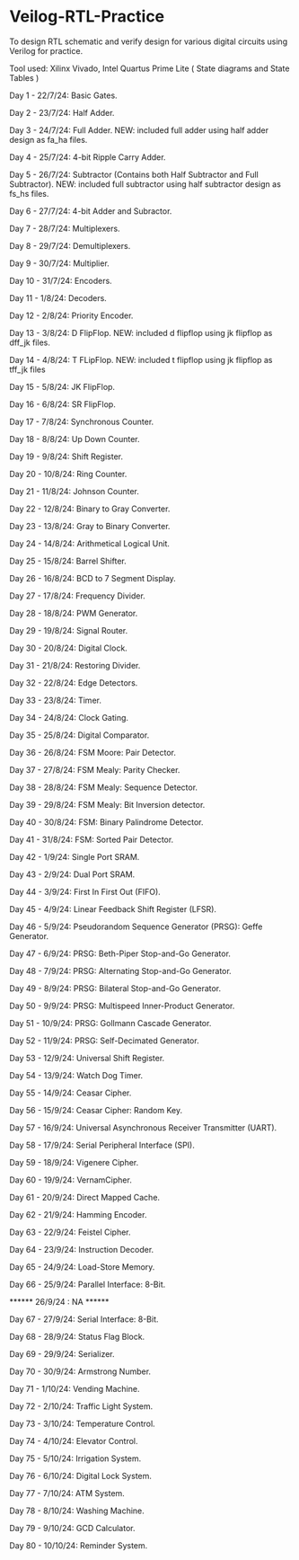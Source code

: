 # Veilog-RTL-Practice
To design RTL schematic and verify design for various digital circuits using Verilog for practice.

Tool used: Xilinx Vivado, Intel Quartus Prime Lite ( State diagrams and State Tables )

Day 1 - 22/7/24: Basic Gates.

Day 2 - 23/7/24: Half Adder.

Day 3 - 24/7/24: Full Adder. NEW: included full adder using half adder design as fa_ha files.

Day 4 - 25/7/24: 4-bit Ripple Carry Adder.

Day 5 - 26/7/24: Subtractor (Contains both Half Subtractor and Full Subtractor). NEW: included full subtractor using half subtractor design as fs_hs files.

Day 6 - 27/7/24: 4-bit Adder and Subractor.

Day 7 - 28/7/24: Multiplexers.

Day 8 - 29/7/24: Demultiplexers.

Day 9 - 30/7/24: Multiplier.

Day 10 - 31/7/24: Encoders.

Day 11 - 1/8/24: Decoders.

Day 12 - 2/8/24: Priority Encoder.

Day 13 - 3/8/24: D FlipFlop. NEW: included d flipflop using jk flipflop as dff_jk files.

Day 14 - 4/8/24: T FLipFlop. NEW: included t flipflop using jk flipflop as tff_jk files

Day 15 - 5/8/24: JK FlipFlop.

Day 16 - 6/8/24: SR FlipFlop.

Day 17 - 7/8/24: Synchronous Counter.

Day 18 - 8/8/24: Up Down Counter.

Day 19 - 9/8/24: Shift Register.

Day 20 - 10/8/24: Ring Counter.

Day 21 - 11/8/24: Johnson Counter.

Day 22 - 12/8/24: Binary to Gray Converter.

Day 23 - 13/8/24: Gray to Binary Converter.

Day 24 - 14/8/24: Arithmetical Logical Unit.

Day 25 - 15/8/24: Barrel Shifter.

Day 26 - 16/8/24: BCD to 7 Segment Display.

Day 27 - 17/8/24: Frequency Divider.

Day 28 - 18/8/24: PWM Generator.

Day 29 - 19/8/24: Signal Router.

Day 30 - 20/8/24: Digital Clock.

Day 31 - 21/8/24: Restoring Divider.

Day 32 - 22/8/24: Edge Detectors.

Day 33 - 23/8/24: Timer.

Day 34 - 24/8/24: Clock Gating.

Day 35 - 25/8/24: Digital Comparator.

Day 36 - 26/8/24: FSM Moore: Pair Detector.

Day 37 - 27/8/24: FSM Mealy: Parity Checker.

Day 38 - 28/8/24: FSM Mealy: Sequence Detector.

Day 39 - 29/8/24: FSM Mealy: Bit Inversion detector.

Day 40 - 30/8/24: FSM: Binary Palindrome Detector.

Day 41 - 31/8/24: FSM: Sorted Pair Detector.

Day 42 - 1/9/24: Single Port SRAM.

Day 43 - 2/9/24: Dual Port SRAM.

Day 44 - 3/9/24: First In First Out (FIFO).

Day 45 - 4/9/24: Linear Feedback Shift Register (LFSR).

Day 46 - 5/9/24: Pseudorandom Sequence Generator (PRSG): Geffe Generator.

Day 47 - 6/9/24: PRSG: Beth-Piper Stop-and-Go Generator.

Day 48 - 7/9/24: PRSG: Alternating Stop-and-Go Generator.

Day 49 - 8/9/24: PRSG: Bilateral Stop-and-Go Generator.

Day 50 - 9/9/24: PRSG: Multispeed Inner-Product Generator.

Day 51 - 10/9/24: PRSG: Gollmann Cascade Generator.

Day 52 - 11/9/24: PRSG: Self-Decimated Generator.

Day 53 - 12/9/24: Universal Shift Register.

Day 54 - 13/9/24: Watch Dog Timer.

Day 55 - 14/9/24: Ceasar Cipher.

Day 56 - 15/9/24: Ceasar Cipher: Random Key.

Day 57 - 16/9/24: Universal Asynchronous Receiver Transmitter (UART).

Day 58 - 17/9/24: Serial Peripheral Interface (SPI).

Day 59 - 18/9/24: Vigenere Cipher.

Day 60 - 19/9/24: VernamCipher.

Day 61 - 20/9/24: Direct Mapped Cache.

Day 62 - 21/9/24: Hamming Encoder.

Day 63 - 22/9/24: Feistel Cipher.

Day 64 - 23/9/24: Instruction Decoder.

Day 65 - 24/9/24: Load-Store Memory.

Day 66 - 25/9/24: Parallel Interface: 8-Bit.

****** 26/9/24 : NA ******

Day 67 - 27/9/24: Serial Interface: 8-Bit.

Day 68 - 28/9/24: Status Flag Block.

Day 69 - 29/9/24: Serializer.

Day 70 - 30/9/24: Armstrong Number.

Day 71 - 1/10/24: Vending Machine.

Day 72 - 2/10/24: Traffic Light System.

Day 73 - 3/10/24: Temperature Control.

Day 74 - 4/10/24: Elevator Control.

Day 75 - 5/10/24: Irrigation System.

Day 76 - 6/10/24: Digital Lock System.

Day 77 - 7/10/24: ATM System.

Day 78 - 8/10/24: Washing Machine.

Day 79 - 9/10/24: GCD Calculator.

Day 80 - 10/10/24: Reminder System.
